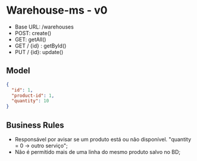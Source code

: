 # Warehouse-ms - v0

- Base URL: /warehouses
- POST: create()
- GET: getAll()
- GET / {id} : getById()
- PUT / {id}: update()

## Model

```json
{
  "id": 1,
  "product-id": 1,
  "quantity": 10
}
```

## Business Rules

- Responsável por avisar se um produto está ou não disponível. "quantity = 0 -> outro serviço";
- Não é permitido mais de uma linha do mesmo produto salvo no BD;
